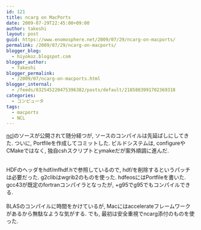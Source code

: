 ```yaml
---
id: 121
title: ncarg on MacPorts
date: 2009-07-29T22:45:00+09:00
author: takeshi
layout: post
guid: https://www.enomosphere.net/2009/07/29/ncarg-on-macports/
permalink: /2009/07/29/ncarg-on-macports/
blogger_blog:
  - hiyokoz.blogspot.com
blogger_author:
  - Takeshi
blogger_permalink:
  - /2009/07/ncarg-on-macports.html
blogger_internal:
  - /feeds/832545220475396382/posts/default/2185883991702369318
categories:
  - コンピュータ
tags:
  - macports
  - NCL
---
```

<a href="http://www.ncl.ucar.edu/">ncl</a>のソースが公開されて随分経つが, ソースのコンパイルは先延ばしにしてきた. ついに, Portfileを作成してコミットした. ビルドシステムは, configureやCMakeではなく, 独自cshスクリプトとymakeだが案外順調に進んだ.<div><br /></div><div>HDFのヘッダをhdf/mfhdf.hで参照しているので, hdf/を削除するというパッチは必要だった. g2clibはwgrib2のものを使った. hdfeosにはPortfileを書いた. gcc43が既定のfortranコンパイラとなったが, +g95でg95でもコンパイルできる.<div><br /></div><div>BLASのコンパイルに時間をかけているが, Macにはaccelerateフレームワークがあるから無駄なような気がする. でも, 最初は安全重視でncarg添付のものを使った.</div></div>